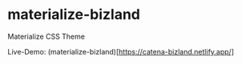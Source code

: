 # materialize-bizland

Materialize CSS Theme

Live-Demo: (materialize-bizland)[https://catena-bizland.netlify.app/]

